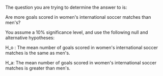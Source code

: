 The question you are trying to determine the answer to is:

Are more goals scored in women's international soccer matches than men's?

You assume a 10% significance level, and use the following null and alternative hypotheses:

H_o : The mean number of goals scored in women's international soccer matches is the same as men's.

H_a: The mean number of goals scored in women's international soccer matches is greater than men's.

